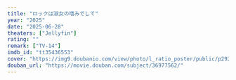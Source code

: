 ```yaml
---
title: "ロックは淑女の嗜みでして"
year: "2025"
date: "2025-06-28"
theaters: ["Jellyfin"]
rating: ""
remark: ["TV-14"]
imdb_id: "tt35436553"
cover: "https://img9.doubanio.com/view/photo/l_ratio_poster/public/p2920037445.jpg"
douban_url: "https://movie.douban.com/subject/36977562/"
---
```

